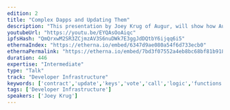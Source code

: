 ```yaml
---
edition: 2
title: "Complex Dapps and Updating Them"
description: "This presentation by Joey Krug of Augur, will show how Augur has setup its contracts such that the business and storage logic are separate. Joey will go over different ways to upgrade contracts (as well as the way they’re settled on), and discuss why Augur thinks this separation of data and logic should be the pattern going forward for larger sets of contracts as it enables easier upgrade and bug fixing paths."
youtubeUrl: "https://youtu.be/EYQAsOoAiqc"
ipfsHash: "QmQrxwM2SR3ZCjmzAV3S6nuDWk7E3ggJdDQtbY6ijqq6i5"
ethernaIndex: "https://etherna.io/embed/6347d9ae080a54f6d733ecb0"
ethernaPermalink: "https://etherna.io/embed/7bd3f07552a4eb8bc68bf81b918725d01baa199d2b7e203b549334fce692866c"
duration: 446
expertise: "Intermediate"
type: "Talk"
track: "Developer Infrastructure"
keywords: ['contract','update','keys','vote','call','logic','functions','callcode','ABI','whitelist','parameters','updates','serpent','solidity','formal','verification','assertions','rust','ada','webassembly']
tags: ['Developer Infrastructure']
speakers: ['Joey Krug']
---
```

